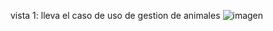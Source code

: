 

vista 1: lleva el caso de uso de gestion de animales
![imagen](https://github.com/user-attachments/assets/3ff78222-e9d6-4018-9ba5-b53173644a9b)
